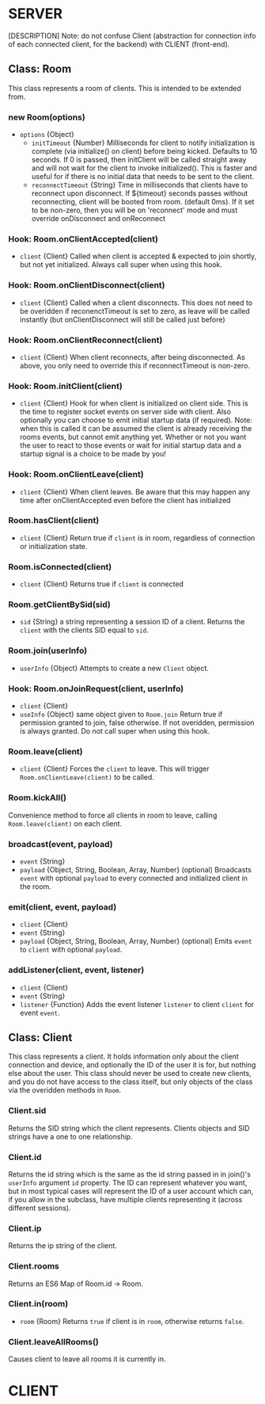 # SERVER
[DESCRIPTION]
Note: do not confuse Client (abstraction for connection info of each connected client, for the backend) with CLIENT (front-end).

## Class: Room

This class represents a room of clients. This is intended to be extended from.

### new Room(options)
- `options` {Object}
  - `initTimeout` {Number} Milliseconds for client to notify initialization is complete (via initialize() on client) before being kicked. Defaults to 10 seconds. If 0 is passed, then initClient will be called straight away and will not wait for the client to invoke initialized(). This is faster and useful for if there is no initial data that needs to be sent to the client.
  - `reconnectTimeout` {String} Time in milliseconds that clients have to reconnect upon disconnect. If ${timeout} seconds passes without reconnecting, client will be booted from room. (default 0ms). If it set to be non-zero, then you will be on 'reconnect' mode and must override onDisconnect and onReconnect

### Hook: Room.onClientAccepted(client) 
- `client` {Client}
Called when client is accepted & expected to join shortly, but not yet initialized. Always call super when using this hook.

### Hook: Room.onClientDisconnect(client)
- `client` {Client}
Called when a client disconnects. This does not need to be overidden if reconenctTimeout is set to zero, as leave will be called instantly (but onClientDisconnect will still be called just before)

### Hook: Room.onClientReconnect(client)
- `client` {Client}
When client reconnects, after being disconnected. As above, you only need to override this if reconnectTimeout is non-zero.

### Hook: Room.initClient(client)
- `client` {Client}
Hook for when client is initialized on client side. This is the time to register socket events on server side with client. Also optionally you can choose to emit initial startup data (if required). Note: when this is called it can be assumed the client is already receiving the rooms events, but cannot emit anything yet. Whether or not you want the user to react to those events or wait for initial startup data and a startup signal is a choice to be made by you!

### Hook: Room.onClientLeave(client)
- `client` {Client}
When client leaves. Be aware that this may happen any time after onClientAccepted even before the client has initialized

### Room.hasClient(client)
- `client` {Client}
Return true if `client` is in room, regardless of connection or initialization state.

### Room.isConnected(client)
- `client` {Client}
Returns true if `client` is connected

### Room.getClientBySid(sid)
- `sid` {String} a string representing a session ID of a client.
Returns the `client` with the clients SID equal to `sid`.

### Room.join(userInfo)
- `userInfo` {Object}
Attempts to create a new `Client` object.

### Hook: Room.onJoinRequest(client, userInfo)
- `client` {Client}
- `useInfo` {Object} same object given to `Room.join`
Return true if permission granted to join, false otherwise. If not overidden, permission is always granted. Do not call super when using this hook.

### Room.leave(client)
- `client` {Client}
Forces the `client` to leave. This will trigger `Room.onClientLeave(client)` to be called.

### Room.kickAll()
Convenience method to force all clients in room to leave, calling `Room.leave(client)` on each client.

### broadcast(event, payload)
- `event` {String}
- `payload` {Object, String, Boolean, Array, Number} (optional)
Broadcasts `event` with optional `payload` to every connected and initialized client in the room.

### emit(client, event, payload)
- `client` {Client}
- `event` {String}
- `payload` {Object, String, Boolean, Array, Number} (optional)
Emits `event` to `client` with optional `payload`.

### addListener(client, event, listener)
- `client` {Client}
- `event` {String}
- `listener` {Function}
Adds the event listener `listener` to client `client` for event `event`.

## Class: Client
This class represents a client. It holds information only about the client connection and device, and optionally the ID of the user it is for, but nothing else about the user. This class should never be used to create new clients, and you do not have access to the class itself, but only objects of the class via the overidden methods in `Room`. 

### Client.sid
Returns the SID string which the client represents. Clients objects and SID strings have a one to one relationship.

### Client.id
Returns the id string which is the same as the id string passed in in join()'s `userInfo` argument `id` property. The ID can represent whatever you want, but in most typical cases will represent the ID of a user account which can, if you allow in the subclass, have multiple clients representing it (across different sessions).

### Client.ip
Returns the ip string of the client.

### Client.rooms
Returns an ES6 Map of Room.id -> Room.

### Client.in(room)
- `room` {Room}
Returns `true` if client is in `room`, otherwise returns `false`.

### Client.leaveAllRooms()
Causes client to leave all rooms it is currently in.


# CLIENT
